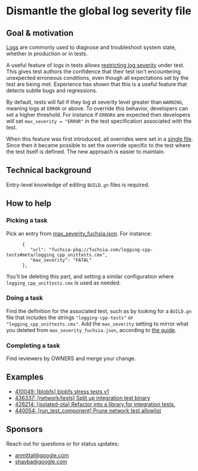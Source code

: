 # Dismantle the global log severity file

## Goal & motivation

[Logs][logs] are commonly used to diagnose and troubleshoot system state,
whether in production or in tests.

A useful feature of logs in tests allows [restricting log severity][logs-tests]
under test. This gives test authors the confidence that their test isn't
encountering unexpected erroneous conditions, even though all expectations set
by the test are being met. Experience has shown that this is a useful feature
that detects subtle bugs and regressions.

By default, tests will fail if they log at severity level greater than
`WARNING`, meaning logs at `ERROR` or above.
To override this behavior, developers can set a higher threshold. For instance
if `ERROR`s are expected then developers will set `max_severity = "ERROR"` in
the test specification associated with the test.

When this feature was first introduced, all overrides were set in a
[single file][restrict-legacy]. Since then it became possible to set the
override specific to the test where the test itself is defined. The new approach
is easier to maintain.

## Technical background

Entry-level knowledge of editing `BUILD.gn` files is required.

## How to help

### Picking a task

Pick an entry from [max_severity_fuchsia.json][max-severity-json].
For instance:

```
      {
         "url": "fuchsia-pkg://fuchsia.com/logging-cpp-tests#meta/logging_cpp_unittests.cmx",
         "max_severity": "FATAL"
      },
```

You'll be deleting this part, and setting a similar configuration where
`logging_cpp_unittests.cmx` is used as needed.

### Doing a task

Find the definition for the associated test, such as by looking for a `BUILD.gn`
file that includes the strings `"logging-cpp-tests"` or
`"logging_cpp_unittests.cmx"`. Add the `max_severity` setting to mirror what you
deleted from `max_severity_fuchsia.json`, according to [the guide][logs-tests].

### Completing a task

Find reviewers by OWNERS and merge your change.

## Examples

*   [410049: [blobfs] blobfs stress tests v1](https://fuchsia-review.googlesource.com/c/fuchsia/+/410049)
*   [436337: [network/tests] Split up integration test binary](https://fuchsia-review.googlesource.com/c/fuchsia/+/436337)
*   [426214: [isolated-ota] Refactor into a library for integration tests.](https://fuchsia-review.googlesource.com/c/fuchsia/+/426214)
*   [440054: [run_test_component] Prune network test allowlist](https://fuchsia-review.googlesource.com/c/fuchsia/+/440054)

## Sponsors

Reach out for questions or for status updates:

*   <anmittal@google.com>
*   <shayba@google.com>

[logs]: /docs/concepts/diagnostics/logs/README.md
[logs-tests]: /docs/concepts/testing/logs.md
[max-severity-json]: /garnet/bin/run_test_component/max_severity_fuchsia.json
[restrict-legacy]: https://fuchsia.googlesource.com/fuchsia/+/66ed695f5c0fcf9ef642fb8736f3a85264e18bfd/docs/concepts/testing/test_component.md#restricting-log-severity
